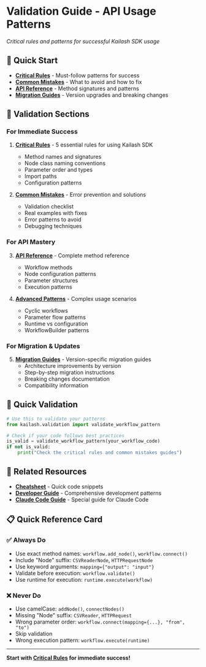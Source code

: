 # Validation Guide - API Usage Patterns

*Critical rules and patterns for successful Kailash SDK usage*

## 🎯 **Quick Start**
- **[Critical Rules](critical-rules.md)** - Must-follow patterns for success
- **[Common Mistakes](common-mistakes.md)** - What to avoid and how to fix
- **[API Reference](api-reference.md)** - Method signatures and patterns
- **[Migration Guides](../migration-guides/)** - Version upgrades and breaking changes

## 📁 **Validation Sections**

### **For Immediate Success**
1. **[Critical Rules](critical-rules.md)** - 5 essential rules for using Kailash SDK
   - Method names and signatures
   - Node class naming conventions
   - Parameter order and types
   - Import paths
   - Configuration patterns

2. **[Common Mistakes](common-mistakes.md)** - Error prevention and solutions
   - Validation checklist
   - Real examples with fixes
   - Error patterns to avoid
   - Debugging techniques

### **For API Mastery**
3. **[API Reference](api-reference.md)** - Complete method reference
   - Workflow methods
   - Node configuration patterns
   - Parameter structures
   - Execution patterns

4. **[Advanced Patterns](advanced-patterns.md)** - Complex usage scenarios
   - Cyclic workflows
   - Parameter flow patterns
   - Runtime vs configuration
   - WorkflowBuilder patterns

### **For Migration & Updates**
5. **[Migration Guides](../migration-guides/)** - Version-specific migration guides
   - Architecture improvements by version
   - Step-by-step migration instructions
   - Breaking changes documentation
   - Compatibility information

## 🚀 **Quick Validation**
```python
# Use this to validate your patterns
from kailash.validation import validate_workflow_pattern

# Check if your code follows best practices
is_valid = validate_workflow_pattern(your_workflow_code)
if not is_valid:
    print("Check the critical rules and common mistakes guides")

```

## 🔗 **Related Resources**
- **[Cheatsheet](../cheatsheet/)** - Quick code snippets
- **[Developer Guide](../developer/)** - Comprehensive development patterns
- **[Claude Code Guide](../cheatsheet/000-claude-code-guide.md)** - Special guide for Claude Code

## 📋 **Quick Reference Card**

### ✅ **Always Do**
- Use exact method names: `workflow.add_node()`, `workflow.connect()`
- Include "Node" suffix: `CSVReaderNode`, `HTTPRequestNode`
- Use keyword arguments: `mapping={"output": "input"}`
- Validate before execution: `workflow.validate()`
- Use runtime for execution: `runtime.execute(workflow)`

### ❌ **Never Do**
- Use camelCase: `addNode()`, `connectNodes()`
- Missing "Node" suffix: `CSVReader`, `HTTPRequest`
- Wrong parameter order: `workflow.connect(mapping={...}, "from", "to")`
- Skip validation
- Wrong execution pattern: `workflow.execute(runtime)`

---

**Start with [Critical Rules](critical-rules.md) for immediate success!**
